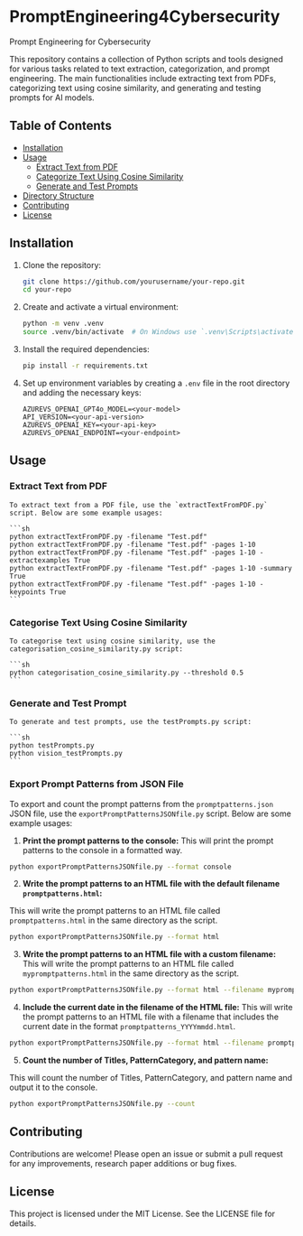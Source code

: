 # PromptEngineering4Cybersecurity
Prompt Engineering for Cybersecurity

This repository contains a collection of Python scripts and tools designed for various tasks related to text extraction, categorization, and prompt engineering. The main functionalities include extracting text from PDFs, categorizing text using cosine similarity, and generating and testing prompts for AI models.

## Table of Contents

- [Installation](#installation)
- [Usage](#usage)
  - [Extract Text from PDF](#extract-text-from-pdf)
  - [Categorize Text Using Cosine Similarity](#categorize-text-using-cosine-similarity)
  - [Generate and Test Prompts](#generate-and-test-prompts)
- [Directory Structure](#directory-structure)
- [Contributing](#contributing)
- [License](#license)

## Installation

1. Clone the repository:
    ```sh
    git clone https://github.com/yourusername/your-repo.git
    cd your-repo
    ```

2. Create and activate a virtual environment:
    ```sh
    python -m venv .venv
    source .venv/bin/activate  # On Windows use `.venv\Scripts\activate`
    ```

3. Install the required dependencies:
    ```sh
    pip install -r requirements.txt
    ```

4. Set up environment variables by creating a `.env` file in the root directory and adding the necessary keys:

    ```env
    AZUREVS_OPENAI_GPT4o_MODEL=<your-model>
    API_VERSION=<your-api-version>
    AZUREVS_OPENAI_KEY=<your-api-key>
    AZUREVS_OPENAI_ENDPOINT=<your-endpoint>
    ```

## Usage

### Extract Text from PDF

    To extract text from a PDF file, use the `extractTextFromPDF.py` script. Below are some example usages:

    ```sh
    python extractTextFromPDF.py -filename "Test.pdf"
    python extractTextFromPDF.py -filename "Test.pdf" -pages 1-10
    python extractTextFromPDF.py -filename "Test.pdf" -pages 1-10 -extractexamples True
    python extractTextFromPDF.py -filename "Test.pdf" -pages 1-10 -summary True
    python extractTextFromPDF.py -filename "Test.pdf" -pages 1-10 -keypoints True
    ```

### Categorise Text Using Cosine Similarity

    To categorise text using cosine similarity, use the categorisation_cosine_similarity.py script:

    ```sh
    python categorisation_cosine_similarity.py --threshold 0.5
    ```

### Generate and Test Prompt

    To generate and test prompts, use the testPrompts.py script:

    ```sh
    python testPrompts.py
    python vision_testPrompts.py
    ```

### Export Prompt Patterns from JSON File

To export and count the prompt patterns from the `promptpatterns.json` JSON file, use the `exportPromptPatternsJSONfile.py` script. Below are some example usages:

1. **Print the prompt patterns to the console:**
This will print the prompt patterns to the console in a formatted way.

```sh
python exportPromptPatternsJSONfile.py --format console
``` 

2. **Write the prompt patterns to an HTML file with the default filename `promptpatterns.html`:**

This will write the prompt patterns to an HTML file called `promptpatterns.html` in the same directory as the script.

```sh
python exportPromptPatternsJSONfile.py --format html
```

3. **Write the prompt patterns to an HTML file with a custom filename:**
This will write the prompt patterns to an HTML file called `mypromptpatterns.html` in the same directory as the script.

```sh
python exportPromptPatternsJSONfile.py --format html --filename mypromptpatterns.html
```

4. **Include the current date in the filename of the HTML file:**
This will write the prompt patterns to an HTML file with a filename that includes the current date in the format `promptpatterns_YYYYmmdd.html`.

```sh
python exportPromptPatternsJSONfile.py --format html --filename promptpatterns_{date}.html
```

5. **Count the number of Titles, PatternCategory, and pattern name:**

This will count the number of Titles, PatternCategory, and pattern name and output it to the console.

```sh
python exportPromptPatternsJSONfile.py --count
```

## Contributing

Contributions are welcome! Please open an issue or submit a pull request for any improvements, research paper additions or bug fixes.

## License

This project is licensed under the MIT License. See the LICENSE file for details.
